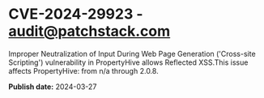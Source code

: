 # CVE-2024-29923 - audit@patchstack.com

Improper Neutralization of Input During Web Page Generation ('Cross-site Scripting') vulnerability in PropertyHive allows Reflected XSS.This issue affects PropertyHive: from n/a through 2.0.8.



**Publish date:** 2024-03-27
